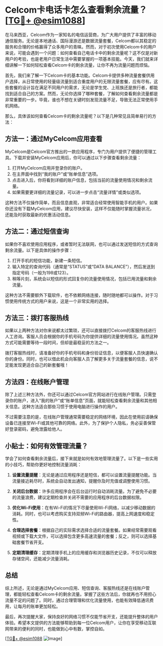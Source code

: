 # Celcom卡电话卡怎么查看剩余流量？[[TG💪+ @esim1088](https://t.me/s/esim1088)]

在马来西亚，Celcom作为一家知名的电信运营商，为广大用户提供了丰富的移动通信服务。无论是本地通话、国际漫游还是数据流量套餐，Celcom都以其稳定的服务和合理的价格赢得了众多用户的青睐。然而，对于初次使用Celcom卡的用户来说，可能会遇到一个问题：如何查看自己电话卡中的剩余流量呢？这不仅是对新用户的考验，也是老用户日常生活中需要掌握的一项基本技能。今天，我们就来详细讲解一下如何轻松查看Celcom卡的剩余流量，让你不再为流量问题而烦恼。

首先，我们来了解一下Celcom卡的基本功能。Celcom卡提供多种流量套餐供用户选择，从日常使用的轻量级流量到适合重度用户的无限流量套餐，应有尽有。这些套餐的设计旨在满足不同用户的需求，无论是学生党、上班族还是旅行者，都能找到适合自己的方案。然而，无论你选择了哪种套餐，了解如何查看剩余流量都是非常重要的一步。毕竟，谁也不想在关键时刻发现流量不足，导致无法正常使用手机网络。

那么，具体该如何查看Celcom卡的剩余流量呢？以下是几种常见且简单易行的方法：

## 方法一：通过MyCelcom应用查看

MyCelcom是Celcom官方推出的一款应用程序，专门为用户提供了便捷的管理工具。下载并安装MyCelcom应用后，你可以通过以下步骤查看剩余流量：

1. 打开MyCelcom应用并登录你的账户。
2. 在主界面中找到“我的账户”或“账单信息”选项。
3. 点击进入后，你将看到详细的账户信息，包括当前的流量使用情况和剩余流量。
4. 如果需要更详细的流量记录，可以进一步点击“流量详情”或类似选项。

这种方法不仅操作简单，而且信息直观，非常适合经常使用智能手机的用户。如果你还没有下载MyCelcom应用，建议尽快安装，这样不仅能随时掌握流量状况，还能及时获取最新的优惠活动信息。

## 方法二：通过短信查询

如果你不喜欢使用应用程序，或者暂时无法联网，也可以通过发送短信的方式查询剩余流量。以下是具体的操作步骤：

1. 打开手机的短信功能，新建一条短信。
2. 输入特定的查询代码（通常是“STATUS”或“DATA BALANCE”），然后发送到指定号码（一般为198或123）。
3. 稍等片刻，系统会以短信的形式回复你的流量使用情况，包括已用流量和剩余流量。

这种方法不需要额外下载软件，也不依赖网络连接，随时随地都可以操作。对于习惯使用传统方式的用户来说，这是一个非常实用的选择。

## 方法三：拨打客服热线

如果以上两种方法对你来说都太过繁琐，还可以直接拨打Celcom的客服热线进行人工咨询。客服人员会根据你的手机号码为你提供详细的流量使用情况。虽然这种方式可能需要等待一段时间，但却是最稳妥的方法之一。

拨打客服热线时，请准备好你的手机号码和身份验证信息，以便客服人员快速确认你的身份。同时，也可以借此机会向客服人员了解更多关于流量套餐的信息，说不定能发现更适合自己的新套餐哦！

## 方法四：在线账户管理

除了上述三种方法外，你还可以通过Celcom官方网站进行在线账户管理。只需登录你的账户，进入“我的账户”或“账单信息”页面，就能轻松查看剩余流量和其他相关信息。这种方法适合那些习惯于使用电脑进行操作的用户。

不过需要注意的是，在线账户管理通常需要稳定的网络环境，因此在使用前请确保设备已连接至Wi-Fi或其他可靠的网络。此外，为了保护个人隐私，务必妥善保管好登录密码，避免泄露给他人。

## 小贴士：如何有效管理流量？

学会了如何查看剩余流量后，接下来就是如何有效地管理流量了。以下是一些实用的小技巧，帮助你更好地控制流量消耗：

1. **设置流量提醒**：无论是通过应用程序还是短信，都可以设置流量提醒功能。当流量接近耗尽时，系统会自动发出通知，提醒你及时充值或调整使用习惯。
   
2. **关闭后台数据**：许多应用程序会在后台运行时自动消耗流量。为了避免不必要的流量浪费，建议定期检查并关闭不需要的应用程序的后台数据权限。

3. **优化Wi-Fi使用**：在有Wi-Fi的情况下尽量使用Wi-Fi网络，以减少移动数据的消耗。同时，也可以考虑购买支持双频Wi-Fi的路由器，提高上网速度和稳定性。

4. **合理选择套餐**：根据自己的实际需求选择合适的流量套餐。如果经常需要观看视频或下载大文件，可以选择包含更多高速流量的套餐；反之，则可以选择基础套餐节省开支。

5. **定期清理缓存**：定期清理手机上的应用缓存和浏览器历史记录，不仅可以释放存储空间，还能减少流量消耗。

## 总结

综上所述，无论是通过MyCelcom应用、短信查询、客服热线还是在线账户管理，都能轻松查看Celcom卡的剩余流量。掌握了这些方法后，你就再也不用担心流量不足的问题了。同时，通过合理管理和优化流量使用，也能有效降低通讯费用，让每月的账单更加轻松。

最后，再次提醒大家，保持良好的网络习惯不仅能节省开支，还能提升整体的用户体验。希望本文提供的方法能够帮助到每一位Celcom用户，让你在享受移动互联网带来的便利的同时，也能做到心中有数，掌控自如。

[[TG💪+ @esim1088](https://t.me/s/esim1088) ![Image](https://i.postimg.cc/4NQfJmqS/Snipaste-2025-05-13-00-14-12.png)]